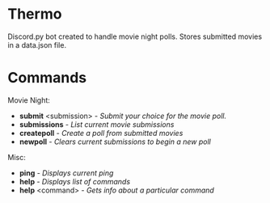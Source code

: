 # Thermo
D<span>iscord.py<span> bot created to handle movie night polls. Stores submitted movies in a data.json file.

# Commands
Movie Night:
- **submit** \<submission> - *Submit your choice for the movie poll.*
- **submissions** - *List current movie submissions*
- **createpoll** - *Create a poll from submitted movies*
- **newpoll** - *Clears current submissions to begin a new poll*

Misc:
- **ping** - *Displays current ping*
- **help** - *Displays list of commands*
- **help** \<command> - *Gets info about a particular command*